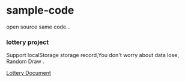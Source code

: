 # sample-code
open source same code...

### lottery project

Support localStorage storage record,You don't worry  about data lose, Random Draw .

[Lottery Document](lottery/README.md)
